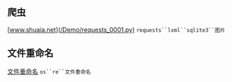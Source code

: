 
## 爬虫

[www.shuaia.net](/Demo/requests_0001.py) `requests``lxml``sqlite3``图片`

## 文件重命名

[文件重命名](/Demo/os_re__rename.py) `os``re``文件重命名`
